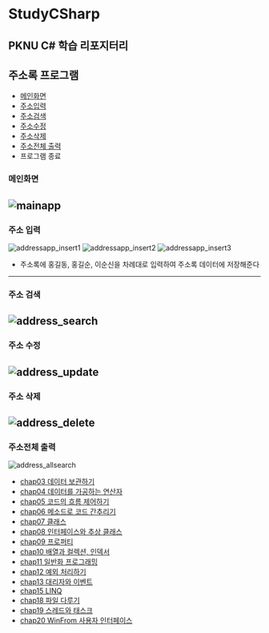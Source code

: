 # StudyCSharp
PKNU C# 학습 리포지터리
---
## 주소록 프로그램
- [메인화면](#메인-화면)
- [주소입력](#주소-입력)
- [주소검색](#주소-검색)
- [주소수정](#주소-수정)
- [주소삭제](#주소-삭제)
- [주소전체 출력](#주소전체-출력)
- 프로그램 종료

### 메인화면
![mainapp](https://user-images.githubusercontent.com/78572509/110302407-8d2f1c00-803c-11eb-99a1-186fca3757f6.png)
---
### 주소 입력
![addressapp_insert1](https://user-images.githubusercontent.com/78572509/110302169-493c1700-803c-11eb-9f9d-7703c9b7b5ae.png)
![addressapp_insert2](https://user-images.githubusercontent.com/78572509/110302170-493c1700-803c-11eb-85f8-4a54f1bcb8f1.png)
![addressapp_insert3](https://user-images.githubusercontent.com/78572509/110302172-49d4ad80-803c-11eb-8738-b8da7419c545.png)
- 주소록에 홍길동, 홍길순, 이순신을 차례대로 입력하여 주소록 데이터에 저장해준다
---
### 주소 검색
![address_search](https://user-images.githubusercontent.com/78572509/110309031-33325480-8044-11eb-8008-a4dd1bfe60ab.png)
---
### 주소 수정
![address_update](https://user-images.githubusercontent.com/78572509/110302167-48a38080-803c-11eb-9ad5-d4acf077e897.png)
---
### 주소 삭제
![address_delete](https://user-images.githubusercontent.com/78572509/110302165-48a38080-803c-11eb-9a31-904fec41a314.png)
---
### 주소전체 출력
![address_allsearch](https://user-images.githubusercontent.com/78572509/110302161-47725380-803c-11eb-944a-6a7b5313534b.png)


- [chap03 데이터 보관하기](https://github.com/yfla980107/StudyCSharp21/tree/main/chap03/Chap03App)
- [chap04 데이터를 가공하는 연산자](https://github.com/yfla980107/StudyCSharp21/tree/main/chap04/Chap04App)
- [chap05 코드의 흐름 제어하기](https://github.com/yfla980107/StudyCSharp21/tree/main/chap05/Chap05App)
- [chap06 메소드로 코드 간추리기](https://github.com/yfla980107/StudyCSharp21/tree/main/chap06/Chap06App)
- [chap07 클래스](https://github.com/yfla980107/StudyCSharp21/tree/main/chap07/Chap07App)
- [chap08 인터페이스와 추상 클래스](https://github.com/yfla980107/StudyCSharp21/tree/main/chap08/Chap08App)
- [chap09 프로퍼티](https://github.com/yfla980107/StudyCSharp21/tree/main/chap09/Chap09App)
- [chap10 배열과 컬렉션, 인덱서](https://github.com/yfla980107/StudyCSharp21/tree/main/chap10/Chap10App)
- [chap11 일반화 프로그래밍](https://github.com/yfla980107/StudyCSharp21/tree/main/chap11/Chap11App)
- [chap12 예외 처리하기](https://github.com/yfla980107/StudyCSharp21/tree/main/chap12/Chap12App)
- [chap13 대리자와 이벤트](https://github.com/yfla980107/StudyCSharp21/tree/main/chap13/Chap13App)
- [chap15 LINQ](https://github.com/yfla980107/StudyCSharp21/tree/main/chap15/Chap15App)
- [chap18 파일 다루기](https://github.com/yfla980107/StudyCSharp21/tree/main/chap18/Chap18App)
- [chap19 스레드와 태스크](https://github.com/yfla980107/StudyCSharp21/tree/main/chap19/Chap19App)
- [chap20 WinFrom 사용자 인터페이스](https://github.com/yfla980107/StudyCSharp21/tree/main/chap20/Chap20App)
